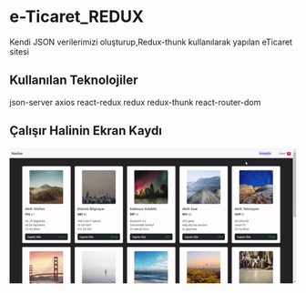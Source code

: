 <h1> e-Ticaret_REDUX </h1>

Kendi JSON verilerimizi oluşturup,Redux-thunk kullanılarak yapılan eTicaret sitesi

<h2> Kullanılan Teknolojiler </h2>

json-server
axios
react-redux
redux
redux-thunk
react-router-dom

<h2> Çalışır Halinin Ekran Kaydı </h2>

![](redux-thunk.gif)
